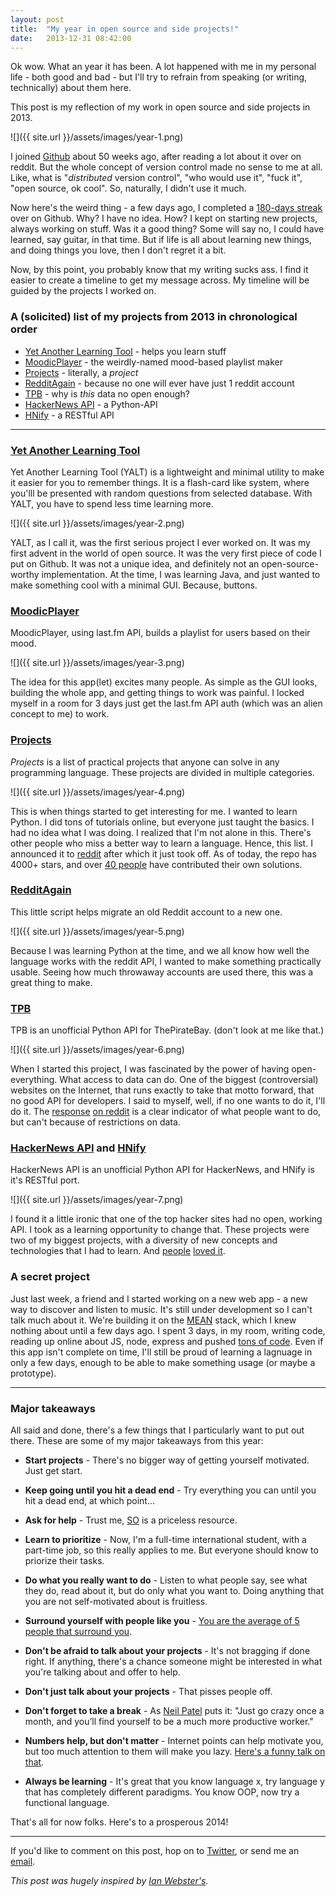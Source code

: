```yaml
---
layout: post
title:  "My year in open source and side projects!"
date:   2013-12-31 08:42:00
---
```


Ok wow. What an year it has been. A lot happened with me in my personal life - both good and bad - but I'll try to refrain from speaking (or writing, technically) about them here.

This post is my reflection of my work in open source and side projects in 2013.

![]({{ site.url }}/assets/images/year-1.png)

I joined [Github](https://github.com/) about 50 weeks ago, after reading a lot about it over on reddit. But the whole concept of version control made no sense to me at all. Like, what is "*distributed* version control", "who would use it", "fuck it", "open source, ok cool". So, naturally, I didn't use it much.

Now here's the weird thing - a few days ago, I completed a [180-days streak](https://github.com/karan) over on Github. Why? I have no idea. How? I kept on starting new projects, always working on stuff. Was it a good thing? Some will say no, I could have learned, say guitar, in that time. But if life is all about learning new things, and doing things you love, then I don't regret it a bit.

Now, by this point, you probably know that my writing sucks ass. I find it easier to create a timeline to get my message across. My timeline will be guided by the projects I worked on.

### A (solicited) list of my projects from 2013 in chronological order

- [Yet Another Learning Tool](https://github.com/karan/YALT) - helps you learn stuff
- [MoodicPlayer](https://github.com/karan/MoodicPlayer) - the weirdly-named mood-based playlist maker
- [Projects](https://github.com/karan/Projects) - literally, a *project*
- [RedditAgain](https://github.com/karan/RedditAgain) - because no one will ever have just 1 reddit account
- [TPB](https://github.com/karan/TPB) - why is *this* data no open enough?
- [HackerNews API](https://github.com/karan/HackerNewsAPI) - a Python-API
- [HNify](https://github.com/karan/HNify) - a RESTful API

-----

### [Yet Another Learning Tool](https://github.com/karan/YALT)

Yet Another Learning Tool (YALT) is a lightweight and minimal utility to make it easier for you to remember things. It is a flash-card like system, where you'lll be presented with random questions from selected database. With YALT, you have to spend less time learning more.

![]({{ site.url }}/assets/images/year-2.png)

YALT, as I call it, was the first serious project I ever worked on. It was my first advent in the world of open source. It was the very first piece of code I put on Github. It was not a unique idea, and definitely not an open-source-worthy implementation. At the time, I was learning Java, and just wanted to make something cool with a minimal GUI. Because, buttons.

### [MoodicPlayer](https://github.com/karan/MoodicPlayer)

MoodicPlayer, using last.fm API, builds a playlist for users based on their mood.

![]({{ site.url }}/assets/images/year-3.png)

The idea for this app(let) excites many people. As simple as the GUI looks, building the whole app, and getting things to work was painful. I locked myself in a room for 3 days just get the last.fm API auth (which was an alien concept to me) to work.

### [Projects](https://github.com/karan/Projects)

*Projects* is a list of practical projects that anyone can solve in any programming language. These projects are divided in multiple categories.

![]({{ site.url }}/assets/images/year-4.png)

This is when things started to get interesting for me. I wanted to learn Python. I did tons of tutorials online, but everyone just taught the basics. I had no idea what I was doing. I realized that I'm not alone in this. There's other people who miss a better way to learn a language. Hence, this list. I announced it to [reddit](http://www.reddit.com/r/learnpython/comments/1huuqk/im_doing_100_projects_in_python_to_learn_the/) after which it just took off. As of today, the repo has 4000+ stars, and over [40 people](https://github.com/karan/Projects-Solutions/graphs/contributors) have contributed their own solutions.

### [RedditAgain](https://github.com/karan/RedditAgain)

This little script helps migrate an old Reddit account to a new one.

![]({{ site.url }}/assets/images/year-5.png)

Because I was learning Python at the time, and we all know how well the language works with the reddit API, I wanted to make something practically usable. Seeing how much throwaway accounts are used there, this was a great thing to make.

### [TPB](https://github.com/karan/TPB)

TPB is an unofficial Python API for ThePirateBay. (don't look at me like that.)

![]({{ site.url }}/assets/images/year-6.png)

When I started this project, I was fascinated by the power of having open-everything. What access to data can do. One of the biggest (controversial) websites on the Internet, that runs exactly to take that motto forward, that no good API for developers. I said to myself, well, if no one wants to do it, I'll do it. The [response](http://www.reddit.com/r/programming/comments/1lkg1y/thepiratebay_api_for_python/) [on reddit](http://www.reddit.com/r/opensource/comments/1lkfyl/thepiratebay_api_for_python/) is a clear indicator of what people want to do, but can't because of restrictions on data.

### [HackerNews API](https://github.com/karan/HackerNewsAPI) and [HNify](https://github.com/karan/HNify)

HackerNews API is an unofficial Python API for HackerNews, and HNify is it's RESTful port.

![]({{ site.url }}/assets/images/year-7.png)

I found it a little ironic that one of the top hacker sites had no open, working API. I took as a learning opportunity to change that. These projects were two of my biggest projects, with a diversity of new concepts and technologies that I had to learn. And [people](https://news.ycombinator.com/item?id=6374031) [loved it](http://www.reddit.com/r/flask/comments/1ph746/hnify_api_for_hacker_news_my_first_api_in_flask/).

### A secret project

Just last week, a friend and I started working on a new web app - a new way to discover and listen to music. It's still under development so I can't talk much about it. We're building it on the [MEAN](http://mean.io/) stack, which I knew nothing about until a few days ago. I spent 3 days, in my room, writing code, reading up online about JS, node, express and pushed [tons of code](https://twitter.com/TheKaranGoel/status/417558558645813248). Even if this app isn't complete on time, I'll still be proud of learning a lagnuage in only a few days, enough to be able to make something usage (or maybe a prototype).

-------

### Major takeaways

All said and done, there's a few things that I particularly want to put out there. These are some of my major takeaways from this year:

- **Start projects** - There's no bigger way of getting yourself motivated. Just get start.

- **Keep going until you hit a dead end** - Try everything you can until you hit a dead end, at which point...

- **Ask for help** - Trust me, [SO](http://stackoverflow.com) is a priceless resource.

- **Learn to prioritize** - Now, I'm a full-time international student, with a part-time job, so this really applies to me. But everyone should know to priorize their tasks.

- **Do what you really want to do** - Listen to what people say, see what they do, read about it, but do only what you want to. Doing anything that you are not self-motivated about is fruitless.

- **Surround yourself with people like you** - [You are the average of 5 people that surround you](http://blog.ivyexec.com/2013/you-are-the-average-of-5-people-you-surround-yourself-with/).

- **Don't be afraid to talk about your projects** - It's not bragging if done right. If anything, there's a chance someone might be interested in what you're talking about and offer to help.

- **Don't just talk about your projects** - That pisses people off.

- **Don't forget to take a break** - As [Neil Patel](http://www.quicksprout.com/2013/05/06/how-to-be-a-workaholic-and-not-get-burnout/) puts it: "Just go crazy once a month, and you’ll find yourself to be a much more productive worker."

- **Numbers help, but don't matter** - Internet points can help motivate you, but too much attention to them will make you lazy. [Here's a funny talk on that](http://www.youtube.com/watch?v=UIDb6VBO9os).

- **Always be learning** - It's great that you know language x, try language y that has completely different paradigms. You know OOP, now try a functional language.

That's all for now folks. Here's to a prosperous 2014!

--------

If you'd like to comment on this post, hop on to [Twitter](https://twitter.com/TheKaranGoel), or send me an [email](karan@goel.im).

*This post was hugely inspired by [Ian Webster's](http://www.ianww.com/blog/2013/12/31/my-year-in-side-projects/).*
